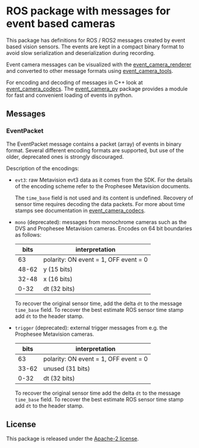 # ROS package with messages for event based cameras

This package has definitions for ROS / ROS2 messages created by event based vision
sensors. The events are kept in a compact binary format to avoid slow
serialization and deserialization during recording.

Event camera messages can be  visualized with the
[event_camera_renderer](https://github.com/ros-event-camera/event_camera_renderer)
and converted to other message formats using
[event_camera_tools](https://github.com/ros-event-camera/event_camera_tools).


For encoding and decoding of messages in C++ look at 
[event_camera_codecs](https://github.com/ros-event-camera/event_camera_codecs). The 
[event_camera_py](https://github.com/ros-event-camera/event_camera_py)
package provides a module for fast and convenient loading of events in python.


## Messages

### EventPacket

The EventPacket message contains a packet (array) of events in binary
format. Several different encoding formats are supported, but use of
the older, deprecated ones is strongly discouraged.

Description of the encodings:

- ``evt3``: raw Metavision evt3 data as it comes from the SDK.
    For the details of the encoding scheme refer to the Prophesee
    Metavision documents. 

	The ``time_base`` field is not used and its content is undefined. Recovery of
	sensor time requires decoding the data packets. For more about
	time stamps see documentation in
	[event_camera_codecs](https://github.com/ros-event-camera/event_camera_codecs).


- ``mono`` (deprecated): messages from monochrome cameras such as the DVS and
	Prophesee Metavision cameras. Encodes on 64 bit boundaries as follows:

    | bits  | interpretation                         |
    |-------|----------------------------------------|
    | 63    | polarity: ON event = 1, OFF event = 0  |
    | 48-62 | y (15 bits)                            |
    | 32-48 | x (16 bits)                            |
    | 0-32  | dt (32 bits)                           |

    To recover the original sensor time, add the delta ``dt`` to the
	message ``time_base`` field.
	To recover the best estimate ROS sensor time stamp add ``dt`` to the
	header stamp.

- ``trigger`` (deprecated): external trigger messages from e.g. the
    Prophesee Metavision cameras.

    | bits  | interpretation                         |
    |-------|----------------------------------------|
    | 63    | polarity: ON event = 1, OFF event = 0  |
    | 33-62 | unused (31 bits)                       |
    | 0-32  | dt (32 bits)                           |

    To recover the original sensor time add the delta ``dt`` to the
	message ``time_base`` field.
	To recover the best estimate ROS sensor time stamp add ``dt`` to the
	header stamp.


## License
This package is released under the [Apache-2 license](LICENSE).
